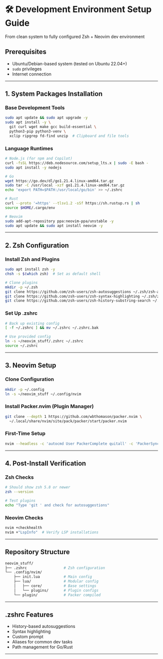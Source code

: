 # 🛠️ Development Environment Setup Guide

From clean system to fully configured Zsh + Neovim dev environment

## Prerequisites
- Ubuntu/Debian-based system (tested on Ubuntu 22.04+)
- `sudo` privileges
- Internet connection

---

## 1. System Packages Installation

### Base Development Tools
```Bash
sudo apt update && sudo apt upgrade -y
sudo apt install -y \
  git curl wget make gcc build-essential \
  python3-pip python3-venv \
  xclip ripgrep fd-find unzip  # Clipboard and file tools
```

### Language Runtimes
```Bash
# Node.js (for npm and Copilot)
curl -fsSL https://deb.nodesource.com/setup_lts.x | sudo -E bash -
sudo apt install -y nodejs

# Go
wget https://go.dev/dl/go1.21.4.linux-amd64.tar.gz
sudo tar -C /usr/local -xzf go1.21.4.linux-amd64.tar.gz
echo 'export PATH=$PATH:/usr/local/go/bin' >> ~/.zshrc

# Rust
curl --proto '=https' --tlsv1.2 -sSf https://sh.rustup.rs | sh
source $HOME/.cargo/env

# Neovim
sudo add-apt-repository ppa:neovim-ppa/unstable -y
sudo apt update && sudo apt install neovim -y
```

---

## 2. Zsh Configuration

### Install Zsh and Plugins
```Bash
sudo apt install zsh -y
chsh -s $(which zsh)  # Set as default shell

# Clone plugins
mkdir -p ~/.zsh
git clone https://github.com/zsh-users/zsh-autosuggestions ~/.zsh/zsh-autosuggestions
git clone https://github.com/zsh-users/zsh-syntax-highlighting ~/.zsh/zsh-syntax-highlighting
git clone https://github.com/zsh-users/zsh-history-substring-search ~/.zsh/zsh-history-substring-search
```

### Set Up .zshrc
```Bash
# Back up existing config
[ -f ~/.zshrc ] && mv ~/.zshrc ~/.zshrc.bak

# Use provided config
ln -s ~/neovim_stuff/.zshrc ~/.zshrc
source ~/.zshrc
```

---

## 3. Neovim Setup

### Clone Configuration
```Bash
mkdir -p ~/.config
ln -s ~/neovim_stuff ~/.config/nvim
```

### Install Packer.nvim (Plugin Manager)
```Bash
git clone --depth 1 https://github.com/wbthomason/packer.nvim \
  ~/.local/share/nvim/site/pack/packer/start/packer.nvim
```

### First-Time Setup
```Bash
nvim --headless -c 'autocmd User PackerComplete quitall' -c 'PackerSync'
```

---

## 4. Post-Install Verification

### Zsh Checks
```Bash
# Should show zsh 5.8 or newer
zsh --version

# Test plugins
echo "Type 'git ' and check for autosuggestions"
```

### Neovim Checks
```Bash
nvim +checkhealth
nvim +"LspInfo"  # Verify LSP installations
```

---

## Repository Structure
```Bash
neovim_stuff/
├── .zshrc                 # Zsh configuration
└── .config/nvim/
    ├── init.lua           # Main config
    ├── lua/               # Modular config
    │   ├── core/          # Base settings
    │   └── plugins/       # Plugin configs
    └── plugin/            # Packer compiled
```

---

## .zshrc Features
- History-based autosuggestions
- Syntax highlighting
- Custom prompt
- Aliases for common dev tasks
- Path management for Go/Rust

---

